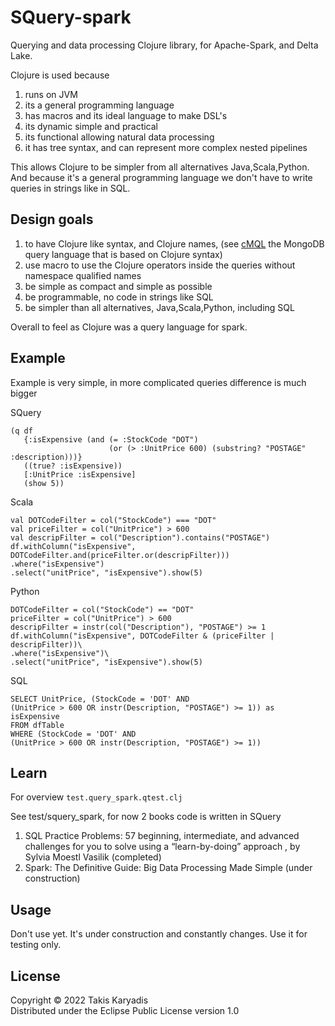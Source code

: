 # SQuery-spark

Querying and data processing Clojure library, for Apache-Spark, and Delta Lake.

Clojure is used because    
 1. runs on JVM    
 2. its a general programming language
 3. has macros and its ideal language to make DSL's     
 4. its dynamic simple and practical    
 5. its functional allowing natural data processing   
 6. it has tree syntax, and can represent more complex nested pipelines   

This allows Clojure to be simpler from all alternatives Java,Scala,Python.  
And because it's a general programming language we don't have to write queries
in strings like in SQL.

## Design goals

1. to have Clojure like syntax, and Clojure names,
   (see [cMQL](https://cmql.org/documentation/) the MongoDB query language that is based on Clojure syntax)
2. use macro to use the Clojure operators inside the queries without namespace qualified names
3. be simple as compact and simple as possible
4. be programmable, no code in strings like SQL
5. be simpler than all alternatives, Java,Scala,Python, including SQL

Overall to feel as Clojure was a query language for spark.

## Example

Example is very simple, in more complicated queries difference is much bigger

SQuery

```
(q df
   {:isExpensive (and (= :StockCode "DOT")
                      (or (> :UnitPrice 600) (substring? "POSTAGE" :description)))}
   ((true? :isExpensive))
   [:UnitPrice :isExpensive]
   (show 5))
```

Scala

```
val DOTCodeFilter = col("StockCode") === "DOT"
val priceFilter = col("UnitPrice") > 600
val descripFilter = col("Description").contains("POSTAGE")
df.withColumn("isExpensive", DOTCodeFilter.and(priceFilter.or(descripFilter)))
.where("isExpensive")
.select("unitPrice", "isExpensive").show(5)
```

Python
```
DOTCodeFilter = col("StockCode") == "DOT"
priceFilter = col("UnitPrice") > 600
descripFilter = instr(col("Description"), "POSTAGE") >= 1
df.withColumn("isExpensive", DOTCodeFilter & (priceFilter | descripFilter))\
.where("isExpensive")\
.select("unitPrice", "isExpensive").show(5)
```

SQL
```
SELECT UnitPrice, (StockCode = 'DOT' AND
(UnitPrice > 600 OR instr(Description, "POSTAGE") >= 1)) as isExpensive
FROM dfTable
WHERE (StockCode = 'DOT' AND
(UnitPrice > 600 OR instr(Description, "POSTAGE") >= 1))
```

## Learn

For overview `test.query_spark.qtest.clj`  

See test/squery_spark, for now 2 books code is written in SQuery

1. SQL Practice Problems: 57 beginning, intermediate, and advanced challenges for you to solve
   using a “learn-by-doing” approach , by Sylvia Moestl Vasilik  (completed)
2. Spark: The Definitive Guide: Big Data Processing Made Simple (under construction)  

## Usage

Don't use yet. It's under construction and constantly changes. Use it for testing only.

## License

Copyright © 2022 Takis Karyadis  
Distributed under the Eclipse Public License version 1.0
